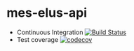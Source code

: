 # mes-elus-api

* Continuous Integration [![Build Status](https://travis-ci.org/smourph/mes-elus-api.svg?branch=master)](https://travis-ci.org/smourph/mes-elus-api)
* Test coverage [![codecov](https://codecov.io/gh/smourph/mes-elus-api/branch/master/graph/badge.svg)](https://codecov.io/gh/smourph/mes-elus-api)
